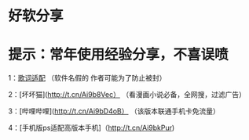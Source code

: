# 好软分享
# 提示：常年使用经验分享，不喜误喷
1：[歌词适配](http://t.cn/AiKYNuL7)
（软件名假的 作者可能为了防止被封）

2：[坏坏猫](http://t.cn/Ai9b8Vec）
（看漫画小说必备，全网搜，过滤广告）

3：[哔哩哔哩](http://t.cn/Ai9bD4oB）
（该版本联通手机卡免流量）

4：[手机版ps适配高版本手机]（http://t.cn/Ai9bkPur)

